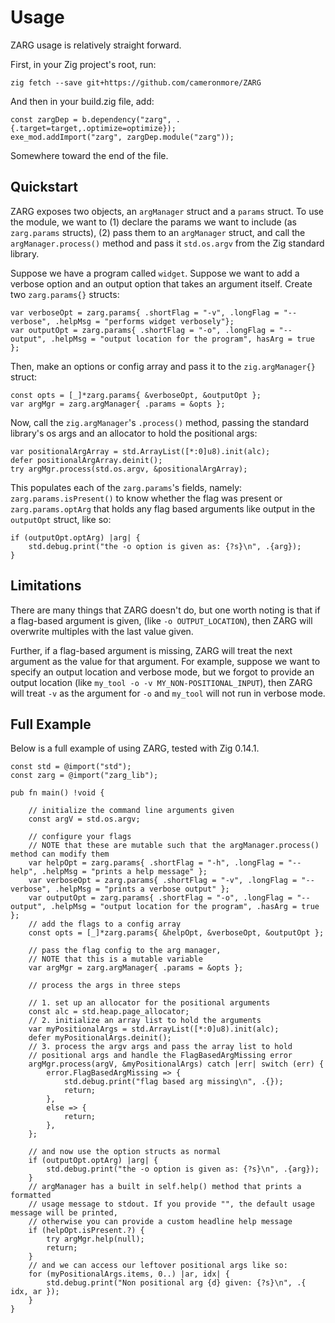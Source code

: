 # Usage

ZARG usage is relatively straight forward.

First, in your Zig project's root, run:
```shell
zig fetch --save git+https://github.com/cameronmore/ZARG
```
And then in your build.zig file, add:
```zig
const zargDep = b.dependency("zarg", .{.target=target,.optimize=optimize});
exe_mod.addImport("zarg", zargDep.module("zarg"));
```
Somewhere toward the end of the file.

## Quickstart

ZARG exposes two objects, an `argManager` struct and a `params` struct. To use the module, we want to (1) declare the params we want to include (as `zarg.params` structs), (2) pass them to an `argManager` struct, and call the `argManager.process()` method and pass it `std.os.argv` from the Zig standard library.

Suppose we have a program called `widget`. Suppose we want to add a verbose option and an output option that takes an argument itself. Create two `zarg.params{}` structs:

```zig
var verboseOpt = zarg.params{ .shortFlag = "-v", .longFlag = "--verbose", .helpMsg = "performs widget verbosely"};
var outputOpt = zarg.params{ .shortFlag = "-o", .longFlag = "--output", .helpMsg = "output location for the program", hasArg = true };
```

Then, make an options or config array and pass it to the `zig.argManager{}` struct:
```zig
const opts = [_]*zarg.params{ &verboseOpt, &outputOpt };
var argMgr = zarg.argManager{ .params = &opts };
```

Now, call the `zig.argManager`'s `.process()` method, passing the standard library's os args and an allocator to hold the positional args:
```zig
var positionalArgArray = std.ArrayList([*:0]u8).init(alc);
defer positionalArgArray.deinit();
try argMgr.process(std.os.argv, &positionalArgArray);
```
This populates each of the `zarg.params`'s fields, namely: `zarg.params.isPresent()` to know whether the flag was present or `zarg.params.optArg` that holds any flag based arguments like output in the `outputOpt` struct, like so:
```zig
if (outputOpt.optArg) |arg| {
    std.debug.print("the -o option is given as: {?s}\n", .{arg});
}
```

## Limitations

There are many things that ZARG doesn't do, but one worth noting is that if a flag-based argument is given, (like `-o OUTPUT_LOCATION`), then ZARG will overwrite multiples with the last value given.

Further, if a flag-based argument is missing, ZARG will treat the next argument as the value for that argument. For example, suppose we want to specify an output location and verbose mode, but we forgot to provide an output location (like `my_tool -o -v MY_NON-POSITIONAL_INPUT`), then ZARG will treat `-v` as the argument for `-o` and `my_tool` will not run in verbose mode.

## Full Example

Below is a full example of using ZARG, tested with Zig 0.14.1.

```zig
const std = @import("std");
const zarg = @import("zarg_lib");

pub fn main() !void {

    // initialize the command line arguments given
    const argV = std.os.argv;

    // configure your flags
    // NOTE that these are mutable such that the argManager.process() method can modify them
    var helpOpt = zarg.params{ .shortFlag = "-h", .longFlag = "--help", .helpMsg = "prints a help message" };
    var verboseOpt = zarg.params{ .shortFlag = "-v", .longFlag = "--verbose", .helpMsg = "prints a verbose output" };
    var outputOpt = zarg.params{ .shortFlag = "-o", .longFlag = "--output", .helpMsg = "output location for the program", .hasArg = true };
    // add the flags to a config array
    const opts = [_]*zarg.params{ &helpOpt, &verboseOpt, &outputOpt };

    // pass the flag config to the arg manager,
    // NOTE that this is a mutable variable
    var argMgr = zarg.argManager{ .params = &opts };

    // process the args in three steps

    // 1. set up an allocator for the positional arguments
    const alc = std.heap.page_allocator;
    // 2. initialize an array list to hold the arguments
    var myPositionalArgs = std.ArrayList([*:0]u8).init(alc);
    defer myPositionalArgs.deinit();
    // 3. process the argv args and pass the array list to hold
    // positional args and handle the FlagBasedArgMissing error
    argMgr.process(argV, &myPositionalArgs) catch |err| switch (err) {
        error.FlagBasedArgMissing => {
            std.debug.print("flag based arg missing\n", .{});
            return;
        },
        else => {
            return;
        },
    };

    // and now use the option structs as normal
    if (outputOpt.optArg) |arg| {
        std.debug.print("the -o option is given as: {?s}\n", .{arg});
    }
    // argManager has a built in self.help() method that prints a formatted
    // usage message to stdout. If you provide "", the default usage message will be printed,
    // otherwise you can provide a custom headline help message
    if (helpOpt.isPresent.?) {
        try argMgr.help(null);
        return;
    }
    // and we can access our leftover positional args like so:
    for (myPositionalArgs.items, 0..) |ar, idx| {
        std.debug.print("Non positional arg {d} given: {?s}\n", .{ idx, ar });
    }
}
```
